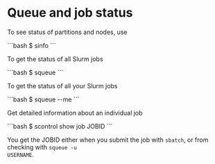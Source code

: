 # Queue and job status

To see status of partitions and nodes, use

<div>
```bash
$ sinfo
```
</div>

To get the status of all Slurm jobs

<div>
```bash
$ squeue
```
</div>

To get the status of all your Slurm jobs

<div>
```bash
$ squeue --me
```
</div>

Get detailed information about an individual job

<div>
```bash
$ scontrol show job JOBID
```
</div>

You get the JOBID either when you submit the job with <code>sbatch</code>, or from checking with <code>squeue -u USERNAME</code>. 

